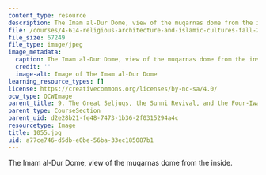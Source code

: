```yaml
---
content_type: resource
description: The Imam al-Dur Dome, view of the muqarnas dome from the inside.
file: /courses/4-614-religious-architecture-and-islamic-cultures-fall-2002/a77ce746d5dbe0be56ba33ec185087b1_1055.jpg
file_size: 67249
file_type: image/jpeg
image_metadata:
  caption: The Imam al-Dur Dome, view of the muqarnas dome from the inside.
  credit: ''
  image-alt: Image of The Imam al-Dur Dome
learning_resource_types: []
license: https://creativecommons.org/licenses/by-nc-sa/4.0/
ocw_type: OCWImage
parent_title: 9. The Great Seljuqs, the Sunni Revival, and the Four-Iwan Plan
parent_type: CourseSection
parent_uid: d2e28b21-fe48-7473-1b36-2f0315294a4c
resourcetype: Image
title: 1055.jpg
uid: a77ce746-d5db-e0be-56ba-33ec185087b1
---
```

The Imam al-Dur Dome, view of the muqarnas dome from the inside.